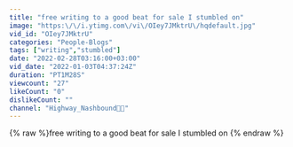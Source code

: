 ```yaml
---
title: "free writing to a good beat for sale I stumbled on"
image: "https:\/\/i.ytimg.com\/vi\/OIey7JMktrU\/hqdefault.jpg"
vid_id: "OIey7JMktrU"
categories: "People-Blogs"
tags: ["writing","stumbled"]
date: "2022-02-28T03:16:00+03:00"
vid_date: "2022-01-03T04:37:24Z"
duration: "PT1M28S"
viewcount: "27"
likeCount: "0"
dislikeCount: ""
channel: "Highway_Nashbound👨‍🦼"
---
```

{% raw %}free writing to a good beat for sale I stumbled on {% endraw %}
